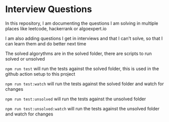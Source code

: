 # Interview Questions

In this repository, I am documenting the questions I am solving in multiple places like leetcode, hackerrank or algoexpert.io

I am also adding questions I get in interviews and that I can't solve, so that I can learn them and do better next time

The solved algorythms are in the solved folder, there are scripts to run solved or unsolved

``npm run test`` will run the tests against the solved folder, this is used in the github action setup to this project

``npm run test:watch`` will run the tests against the solved folder and watch for changes

``npm run test:unsolved`` will run the tests against the unsolved folder

``npm run test:unsolved:watch`` will run the tests against the unsolved folder and watch for changes